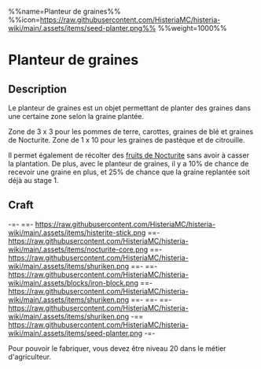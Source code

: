 %%name=Planteur de graines%%
%%icon=https://raw.githubusercontent.com/HisteriaMC/histeria-wiki/main/.assets/items/seed-planter.png%%
%%weight=1000%%

# Planteur de graines

## Description
Le planteur de graines est un objet permettant de planter des graines dans une certaine zone selon la graine plantée. 

Zone de 3 x 3 pour les pommes de terre, carottes, graines de blé et graines de Nocturite.
Zone de 1 x 10 pour les graines de pastèque et de citrouille.

Il permet également de récolter des [fruits de Nocturite](https://histeria.fr/wiki/1-ressources/nocturite-fruit) sans avoir à casser la plantation. De plus, avec le planteur de graines, il y a 10% de chance de recevoir une graine en plus, et 25% de chance que la graine replantée soit déjà au stage 1.

## Craft
-=-
 ==- https://raw.githubusercontent.com/HisteriaMC/histeria-wiki/main/.assets/items/histerite-stick.png
 ==- https://raw.githubusercontent.com/HisteriaMC/histeria-wiki/main/.assets/items/nocturite-core.png
 ==- https://raw.githubusercontent.com/HisteriaMC/histeria-wiki/main/.assets/items/shuriken.png
 ==- 
 ==- https://raw.githubusercontent.com/HisteriaMC/histeria-wiki/main/.assets/blocks/iron-block.png
 ==- https://raw.githubusercontent.com/HisteriaMC/histeria-wiki/main/.assets/items/shuriken.png
 ==- 
 ==- 
 ==- https://raw.githubusercontent.com/HisteriaMC/histeria-wiki/main/.assets/items/shuriken.png
 -== https://raw.githubusercontent.com/HisteriaMC/histeria-wiki/main/.assets/items/seed-planter.png
-=-

Pour pouvoir le fabriquer, vous devez être niveau 20 dans le métier d'agriculteur.
